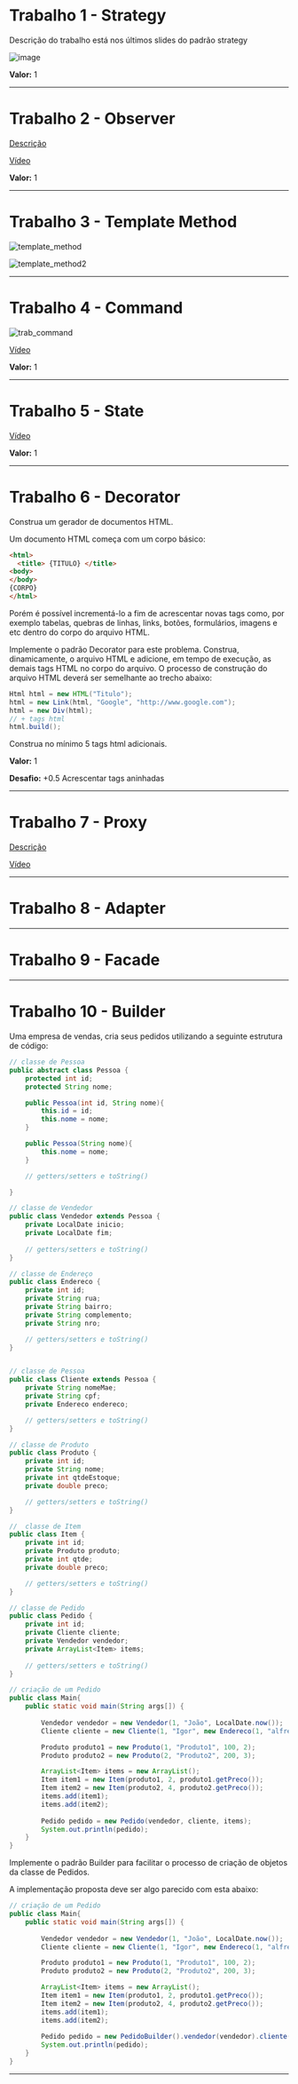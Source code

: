 # Trabalho 1 - Strategy

Descrição do trabalho está nos últimos slides do padrão strategy

![image](strategy.png)

<!--
* [Slides](https://github.com/IgorAvilaPereira/ppp2024_2sem/raw/main/slides/01_strategy.pdf)

* [Vídeo](https://youtu.be/p_8G8EMuJxg)

**Prazo:** 23/08-->

**Valor:** 1

***

# Trabalho 2 - Observer

[Descrição](trab_observer.pdf)

[Vídeo](https://youtu.be/-O-PPbFYSxM)

<!--**Prazo:** 30/08-->

**Valor:** 1

<!--**Extra:** +0.5 (se for com interface gráfica)-->

***

# Trabalho 3 - Template Method

![template_method](template_method.png)

![template_method2](template_method2.png)

***

# Trabalho 4 - Command

![trab_command](trab_command.png)

[Vídeo](https://youtu.be/bKhafM8rieI)

<!--**Prazo:** 11/10-->

**Valor:** 1

***

# Trabalho 5 - State

[Vídeo](https://youtu.be/oCuHWQk4mPc)


**Valor:** 1


***

# Trabalho 6 - Decorator

Construa um gerador de documentos HTML.

Um documento HTML começa com um corpo básico:

```html
<html>
  <title> {TITULO} </title>
<body>
</body>
{CORPO}
</html>
```

Porém é possível incrementá-lo a fim de acrescentar novas tags como, por exemplo tabelas, quebras de linhas, links, botões, formulários, imagens e etc dentro do corpo do arquivo HTML.

Implemente o padrão Decorator para este problema. Construa, dinamicamente, o arquivo HTML e adicione, em tempo de execução, as demais tags HTML no corpo do arquivo. O processo de construção do arquivo HTML deverá ser semelhante ao trecho abaixo:

```java
Html html = new HTML("Titulo");
html = new Link(html, "Google", "http://www.google.com");
html = new Div(html);
// + tags html
html.build();
```
Construa no mínimo 5 tags html adicionais.

**Valor:** 1

**Desafio:** +0.5 Acrescentar tags aninhadas

***

# Trabalho 7 - Proxy

[Descrição](trab_proxy.pdf)

[Vídeo](https://youtu.be/TE4MdmVFf7I)

<!--**Prazo:** 15/11

**Valor:** 1-->

***

# Trabalho 8 - Adapter


***

# Trabalho 9 - Facade

***

# Trabalho 10 - Builder

Uma empresa de vendas, cria seus pedidos utilizando a seguinte estrutura de código:

```java
// classe de Pessoa
public abstract class Pessoa {
    protected int id;
    protected String nome;

    public Pessoa(int id, String nome){
        this.id = id;
        this.nome = nome;
    }

    public Pessoa(String nome){
        this.nome = nome;
    }

    // getters/setters e toString()

}

// classe de Vendedor
public class Vendedor extends Pessoa {
    private LocalDate inicio;
    private LocalDate fim;
   
    // getters/setters e toString()
}

// classe de Endereço
public class Endereco {
    private int id;
    private String rua;
    private String bairro;
    private String complemento;
    private String nro;

    // getters/setters e toString()
}


// classe de Pessoa
public class Cliente extends Pessoa {
    private String nomeMae;
    private String cpf;
    private Endereco endereco;

    // getters/setters e toString()
}

// classe de Produto
public class Produto {
    private int id;
    private String nome;
    private int qtdeEstoque;
    private double preco;

    // getters/setters e toString()
}

//  classe de Item
public class Item {
    private int id;
    private Produto produto;
    private int qtde;
    private double preco;

    // getters/setters e toString()
}

// classe de Pedido
public class Pedido {
    private int id;
    private Cliente cliente;
    private Vendedor vendedor;
    private ArrayList<Item> items;
    
    // getters/setters e toString()
}

// criação de um Pedido
public class Main{
    public static void main(String args[]) {
        
        Vendedor vendedor = new Vendedor(1, "João", LocalDate.now());
        Cliente cliente = new Cliente(1, "Igor", new Endereco(1, "alfredo huch", "bgv", "1000", "sem complemento"));

        Produto produto1 = new Produto(1, "Produto1", 100, 2);
        Produto produto2 = new Produto(2, "Produto2", 200, 3);

        ArrayList<Item> items = new ArrayList();
        Item item1 = new Item(produto1, 2, produto1.getPreco());
        Item item2 = new Item(produto2, 4, produto2.getPreco());
        items.add(item1);
        items.add(item2);
        
        Pedido pedido = new Pedido(vendedor, cliente, items);        
        System.out.println(pedido);
    }
}
```

Implemente o padrão Builder para facilitar o processo de criação de objetos da classe de Pedidos. 

A implementação proposta deve ser algo parecido com esta abaixo:

```java
// criação de um Pedido
public class Main{
    public static void main(String args[]) {
        
        Vendedor vendedor = new Vendedor(1, "João", LocalDate.now());
        Cliente cliente = new Cliente(1, "Igor", new Endereco(1, "alfredo huch", "bgv", "1000", "sem complemento"));

        Produto produto1 = new Produto(1, "Produto1", 100, 2);
        Produto produto2 = new Produto(2, "Produto2", 200, 3);

        ArrayList<Item> items = new ArrayList();
        Item item1 = new Item(produto1, 2, produto1.getPreco());
        Item item2 = new Item(produto2, 4, produto2.getPreco());
        items.add(item1);
        items.add(item2);
        
        Pedido pedido = new PedidoBuilder().vendedor(vendedor).cliente(cliente).items(items).build();      
        System.out.println(pedido);  
    }
}
```
***
